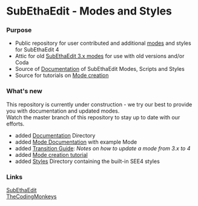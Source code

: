 # SubEthaEdit - Modes and Styles

### Purpose
* Public repository for user contributed and additional [modes][SEE4Modes] and styles for SubEthaEdit 4
* Attic for old [SubEthaEdit 3.x modes][SEE3Modes] for use with old versions and/or Coda
* Source of [Documentation][Docu] of SubEthaEdit Modes, Scripts and Styles
* Source for tutorials on [Mode creation][ModeTutorial]


### What's new
This repository is currently under construction - we try our best to provide you with documentation and updated modes.  
Watch the master branch of this repository to stay up to date with our efforts.

* added [Documentation][Docu] Directory
* added [Mode Documentation][ModeExample] with example Mode
* added [Transition Guide][ModeUpdate]: _Notes on how to update a mode from 3.x to 4_
* added [Mode creation tutorial][ModeTutorial]
* added [Styles][SEE4Styles] Directory containing the built-in SEE4 styles

### Links
[SubEthaEdit][subethaedit_net]  
[TheCodingMonkeys][codingmonkeys_de]



<!-- Referenced Files -->
[ModeUpdate]: Documentation/ModeUpdateNotes.md "Notes on updating modes from SubEthaEdit 3 to 4"

<!--
[Scopes]: Documentation/Styles/Scopes.md "Style Sheet Scopes Documentation"
[Style Sheet Scopes Documentation][Scopes]
-->

<!-- Referenced Paths -->
[Docu]: Documentation "Mode, Script and Style Documentation for SubEthaEdit 4"
[ModeExample]: Documentation/ExampleMode/ "SubEthaEdit 4 Example Mode"
[SEE3Modes]: Attic/SubEthaEdit3/Modes "SubEthaEdit 3.x Modes"
[SEE4Modes]: Modes "SubEthaEdit 4 Modes"
[SEE4Styles]: Styles "SubEthaEdit 4 Styles"
[ModeTutorial]: Documentation/ModeTutorial "Mode Creation Tutorials"

<!-- Referenced URLs -->
[subethaedit_net]: http://subethaedit.net/ "SubEthaEdit Website"
[codingmonkeys_de]: http://codingmonkeys.de/ "TheCodingMonkeys Website"

